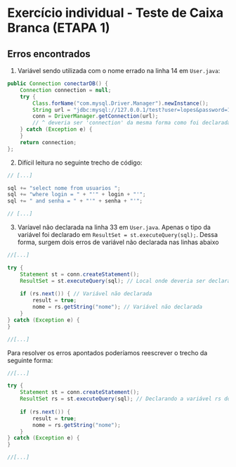 # Exercício individual - Teste de Caixa Branca (ETAPA 1)

## Erros encontrados

1. Variável sendo utilizada com o nome errado na linha 14 em `User.java`:

````java
public Connection conectarDB() {
    Connection connection = null;
    try {
        Class.forName("com.mysql.Driver.Manager").newInstance();
        String url = "jdbc:mysql://127.0.0.1/test?user=lopes&password=123";
        conn = DriverManager.getConnection(url);
        // ^ deveria ser 'connection' da mesma forma como foi declarada
    } catch (Exception e) {
    }
    return connection;
};
````

2. Difícil leitura no seguinte trecho de código:
````java
// [...]

sql += "select nome from usuarios ";
sql += "where login = " + "'" + login + "'";
sql += " and senha = " + "'" + senha + "'";

// [...]
````

3. Varíavel não declarada na linha 33 em `User.java`. Apenas o tipo da variável foi declarado em `ResultSet = st.executeQuery(sql);`. Dessa forma, surgem dois erros de variável não declarada nas linhas abaixo

````java
//[...]

try {
    Statement st = conn.createStatement();
    ResultSet = st.executeQuery(sql); // Local onde deveria ser declarada a variável
    
    if (rs.next()) { // Variável não declarada 
        result = true;
        nome = rs.getString("nome"); // Variável não declarada
    }
} catch (Exception e) {
}

//[...]
````

Para resolver os erros apontados poderíamos reescrever o trecho da seguinte forma:

````java
//[...]

try {
    Statement st = conn.createStatement();
    ResultSet rs = st.executeQuery(sql); // Declarando a variável rs do tipo ResultSet
    
    if (rs.next()) {
        result = true;
        nome = rs.getString("nome");
    }
} catch (Exception e) {
}

//[...]
````
